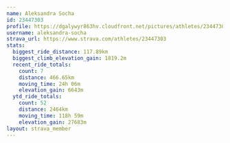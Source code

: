 ```yaml
---
name: Aleksandra Socha
id: 23447303
profile: https://dgalywyr863hv.cloudfront.net/pictures/athletes/23447303/14745546/4/large.jpg
username: aleksandra-socha
strava_url: https://www.strava.com/athletes/23447303
stats:
  biggest_ride_distance: 117.89km
  biggest_climb_elevation_gain: 1819.2m
  recent_ride_totals:
    count: 7
    distance: 466.65km
    moving_time: 24h 06m
    elevation_gain: 6643m
  ytd_ride_totals:
    count: 52
    distance: 2464km
    moving_time: 118h 59m
    elevation_gain: 27683m
layout: strava_member
--- 
```


